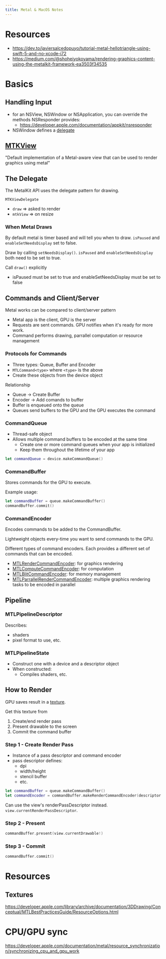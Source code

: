 ```yaml
---
title: Metal & MacOS Notes
---
```


# Resources
- https://dev.to/javiersalcedopuyo/tutorial-metal-hellotriangle-using-swift-5-and-no-xcode-i72
- https://medium.com/@shoheiyokoyama/rendering-graphics-content-using-the-metalkit-framework-ea3503f34535
# Basics
## Handling Input

- for an NSView, NSWindow or NSApplication, you can override the methods NSResponder provides:
	- https://developer.apple.com/documentation/appkit/nsresponder
- NSWindow defines a [delegate](https://developer.apple.com/documentation/appkit/nswindowdelegate?language=objc)

## [MTKView](https://developer.apple.com/documentation/metalkit/mtkview?language=objc)

"Default implementation of a Metal-aware view that can be used to render graphics using metal"

## The Delegate
The MetalKit API uses the delegate pattern for drawing.

`MTKViewDelegate`
- `draw` => asked to render
- `mtkView` => on resize

### When Metal Draws

By default metal is timer based and will tell you when to draw. `isPaused` and `enableSetNeedsDisplay` set to false.

Draw by calling `setNeedsDisplay()`. `isPaused` and `enableSetNeedsDisplay` both need to be set to true.

Call `draw()` explicitly
- isPaused must be set to true and enableSetNeedsDisplay must be set to false

## Commands and Client/Server
Metal works can be compared to client/server pattern
  - Metal app is the client, GPU is the server
  - Requests are sent commands. GPU notifies when it's ready for more work.
  - Command performs drawing, parrallel computation or resource management
### Protocols for Commands
- Three types: Queue, Buffer and Encoder
- `MTLCommand<type>` where `<type>` is the above
- Create these objects from the device object

Relationship
- Queue -> Create Buffer
- Encoder -> Add comands to buffer
- Buffer is enqueued onto the queue
- Queues send buffers to the GPU and the GPU executes the command

### CommandQueue
- Thread-safe object
- Allows multiple command buffers to be encoded at the same time
  - Create one or more command queues when your app is initialized
  - Keep them throughout the lifetime of your app

```swift
let commandQueue = device.makeCommandQueue()
```

### CommandBuffer
Stores commands for the GPU to execute.

Example usage:

```swift
let commandBuffer = queue.makeCommandBuffer()
commandBuffer.commit()
```

### CommandEncoder

Encodes commands to be added to the CommandBuffer.

Lightweight objects every-time you want to send commands to the GPU.

Different types of command encoders. Each provides a different set of commands that can be encoded.

- [MTLRenderCommandEncoder](https://developer.apple.com/documentation/metal/mtlcomputecommandencoder): for graphics rendering
- [MTLComputeCommandEncoder](https://developer.apple.com/documentation/metal/mtlrendercommandencoder): for computation
- [MTLBlitCommandEncoder](https://developer.apple.com/documentation/metal/mtlblitcommandencoder): for memory management
- [MTLParrallelRenderCommandEncoder](https://developer.apple.com/documentation/metal/mtlparallelrendercommandencoder): multiple graphics rendering tasks to be encoded in parallel

## Pipeline
### MTLPipelineDescriptor
Describes:
- shaders
- pixel format to use, etc.

### MTLPipelineState
- Construct one with a device and a descriptor object
- When constructed:
  - Compiles shaders, etc.

## How to Render
GPU saves result in a [texture](https://developer.apple.com/documentation/quartzcore/cametaldrawable/1478159-texture).

Get this texture from

1. Create/end render pass
2. Present drawable to the screen
3. Commit the command buffer

### Step 1 - Create Render Pass
- Instance of a pass descriptor and command encoder
- pass descriptor defines:
  - dpi
  - width/height
  - stencil buffer
  - etc.

```swift
let commandBuffer = queue.makeCommandBuffer()
let commandEncoder = commandBuffer.makeRenderCommandEncoder(descriptor: renderPassDescriptor)
```

Can use the view's renderPassDescriptor instead. `view.currentRenderPassDescriptor`.

### Step 2 - Present

```swift
commandBuffer.present(view.currentDrawable!)
```

### Step 3 - Commit

```swift
commandBuffer.commit()
```

# Resources

## Textures
https://developer.apple.com/library/archive/documentation/3DDrawing/Conceptual/MTLBestPracticesGuide/ResourceOptions.html

# CPU/GPU sync
https://developer.apple.com/documentation/metal/resource_synchronization/synchronizing_cpu_and_gpu_work

